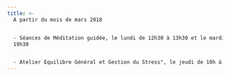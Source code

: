 ```yaml
---
title: >-
  A partir du mois de mars 2018


  - Séances de Méditation guidée, le lundi de 12h30 à 13h30 et le mardi de 18h à
  19h30


  - Atelier Equilibre Général et Gestion du Stress", le jeudi de 10h à 11h30
---
```


